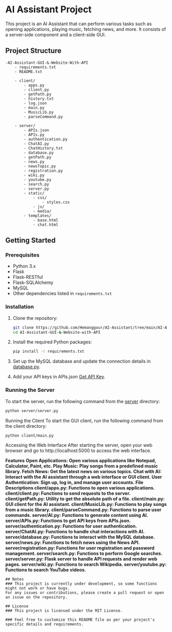 # AI Assistant Project

This project is an AI Assistant that can perform various tasks such as opening applications, playing music, fetching news, and more. It consists of a server-side component and a client-side GUI.

## Project Structure

    -AI-Assistant-GUI-&-Website-With-API
        - requirements.txt
        - README.txt

        - client/
            - apps.py
            - client.py
            - getPath.py
            - history.txt
            - log.json
            - main.py
            - MusicLib.py
            - parseCommand.py

        - server/
            - APIs.json
            - APIs.py
            - authentication.py
            - ChatAI.py
            - ChatHistory.txt
            - database.py
            - getPath.py
            - news.py
            - newsTopic.py
            - registration.py
            - wiki.py
            - youtube.py
            - search.py
            - server.py
            - static/
                - css/
                    - styles.css
                - js/
                - media/
            - templates/
                - base.html
                - chat.html

## Getting Started

### Prerequisites

- Python 3.x
- Flask
- Flask-RESTful
- Flask-SQLAlchemy
- MySQL
- Other dependencies listed in `requirements.txt`

### Installation

1. Clone the repository:
    ```sh
    git clone https://github.com/Hemanggour/AI-Assistant/tree/main/AI-Assistant-GUI-%26-Website-with-API
    cd AI-Assistant-GUI-&-Website-with-API
    ```

2. Install the required Python packages:
    ```sh
    pip install -r requirements.txt
    ```

3. Set up the MySQL database and update the connection details in [database.py](/AI-Assistant-GUI-&-Website-with-API/server/database.py).

4. Add your API keys in APIs.json [Get API Key](https://ai.google.dev/gemini-api/docs/api-key).

### Running the Server

To start the server, run the following command from the [server](/AI-Assistant-GUI-&-Website-with-API/server/server.py) directory:
```sh
python server/server.py
```

Running the Client
To start the GUI client, run the following command from the client directory:
```sh
python client/main.py
```
Accessing the Web Interface
After starting the server, open your web browser and go to http://localhost:5000 to access the web interface.

**__Features__**
__Open Applications: Open various applications like Notepad, Calculator, Paint, etc.
Play Music: Play songs from a predefined music library.
Fetch News: Get the latest news on various topics.
Chat with AI: Interact with the AI assistant through a web interface or GUI client.
User Authentication: Sign up, log in, and manage user accounts.
File Descriptions
client/apps.py: Functions to open various applications.
client/client.py: Functions to send requests to the server.
client/getPath.py: Utility to get the absolute path of a file.
client/main.py: GUI client for the AI assistant.
client/MusicLib.py: Functions to play songs from a music library.
client/parseCommand.py: Functions to parse user commands.
server/AI.py: Functions to generate content using AI.
server/APIs.py: Functions to get API keys from APIs.json.
server/authentication.py: Functions for user authentication.
server/ChatAI.py: Functions to handle chat interactions with AI.
server/database.py: Functions to interact with the MySQL database.
server/news.py: Functions to fetch news using the News API.
server/registration.py: Functions for user registration and password management.
server/search.py: Functions to perform Google searches.
server/server.py: Flask server to handle API requests and render web pages.
server/wiki.py: Functions to search Wikipedia.
server/youtube.py: Functions to search YouTube videos.__
```
## Notes
### This project is currently under development, so some functions might not work or have bugs.
For any issues or contributions, please create a pull request or open an issue on the repository.

## License
### This project is licensed under the MIT License.

### Feel free to customize this README file as per your project's specific details and requirements.